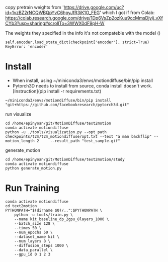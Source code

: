 copy pretrain weights from 'https://drive.google.com/uc?id=1vzBZ2rNCQWBQpYvC6hpyJfR3iK1O_FEG' which I got if from Colab: https://colab.research.google.com/drive/1Dp6VsZp2ozKuu9ccMmsDjyij_vXfCYb3?usp=sharing#scrollTo=3WWX0dF9pH-W

The weights they specified in the info it's not compateble with the model ()
```
self.encoder.load_state_dict(checkpoint['encoder'], strict=True)
KeyError: 'encoder'
```

# Install
- When install, using  ~/miniconda3/envs/motiondiffuse/bin/pip install
- Pytorch3D needs to install from source, conda install doesn't work. [Instruction](pip install -r requirements.txt)
```
~/miniconda3/envs/motiondiffuse/bin/pip install "git+https://github.com/facebookresearch/pytorch3d.git"
```






run visualize
```
cd /home/epinyoan/git/MotionDiffuse/text2motion
conda activate motiondiffuse
python -u ./tools/visualization.py --opt_path checkpoints/t2m/t2m_motiondiffuse/opt.txt --text "a man backflip" --motion_length 2     --result_path "test_sample.gif"
```

generate_motion
```
cd /home/epinyoan/git/MotionDiffuse/text2motion/study
conda activate motiondiffuse
python generate_motion.py
```

# Run Training
```
conda activate motiondiffuse
cd text2motion
PYTHONPATH="$(dirname $0)/..":$PYTHONPATH \
    python -u tools/train.py \
    --name kit_baseline_dp_2gpu_8layers_1000 \
    --batch_size 128 \
    --times 50 \
    --num_epochs 50 \
    --dataset_name kit \
    --num_layers 8 \
    --diffusion_steps 1000 \
    --data_parallel \
    --gpu_id 0 1 2 3
```

